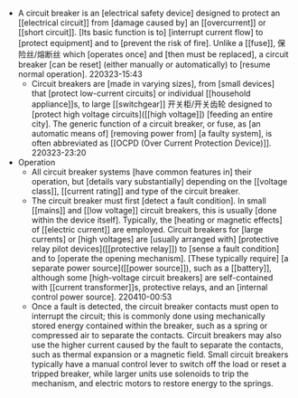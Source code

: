 - A circuit breaker is an [electrical safety device] designed to protect an [[electrical circuit]] from [damage caused by] an [[overcurrent]] or [[short circuit]]. [Its basic function is to] [interrupt current flow] to [protect equipment] and to [prevent the risk of fire]. Unlike a [[fuse]], 保险丝/熔断丝 which [operates once] and [then must be replaced], a circuit breaker [can be reset] (either manually or automatically) to [resume normal operation].
220323-15:43
    - Circuit breakers are [made in varying sizes], from [small devices] that [protect low-current circuits] or individual [[household appliance]]s, to large [[switchgear]] 开关柜/开关齿轮 designed to [protect high voltage circuits]([[high voltage]]) [feeding an entire city]. The generic function of a circuit breaker, or fuse, as [an automatic means of] [removing power from] [a faulty system], is often abbreviated as [[OCPD (Over Current Protection Device)]].
220323-23:20
- Operation
    - All circuit breaker systems [have common features in] their operation, but [details vary substantially] depending on the [[voltage class]], [[current rating]] and type of the circuit breaker.
    - The circuit breaker must first [detect a fault condition]. In small [[mains]] and [[low voltage]] circuit breakers, this is usually [done within the device itself]. Typically, the [heating or magnetic effects] of [[electric current]] are employed. Circuit breakers for [large currents] or [high voltages] are [usually arranged with] [protective relay pilot devices]([[protective relay]]) to [sense a fault condition] and to [operate the opening mechanism]. [These typically require] [a separate power source]([[power source]]), such as a [[battery]], although some [high-voltage circuit breakers] are self-contained with [[current transformer]]s, protective relays, and an [internal control power source].
220410-00:53
    - Once a fault is detected, the circuit breaker contacts must open to interrupt the circuit; this is commonly done using mechanically stored energy contained within the breaker, such as a spring or compressed air to separate the contacts. Circuit breakers may also use the higher current caused by the fault to separate the contacts, such as thermal expansion or a magnetic field. Small circuit breakers typically have a manual control lever to switch off the load or reset a tripped breaker, while larger units use solenoids to trip the mechanism, and electric motors to restore energy to the springs.
